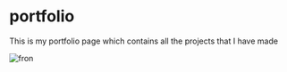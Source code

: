 # portfolio
This is my portfolio page which contains all the projects that I have made

![fron](https://github.com/shloksuman/portfolio/assets/77777064/d45d02dc-b9e0-4e56-aef9-ae5a163fd60d)
